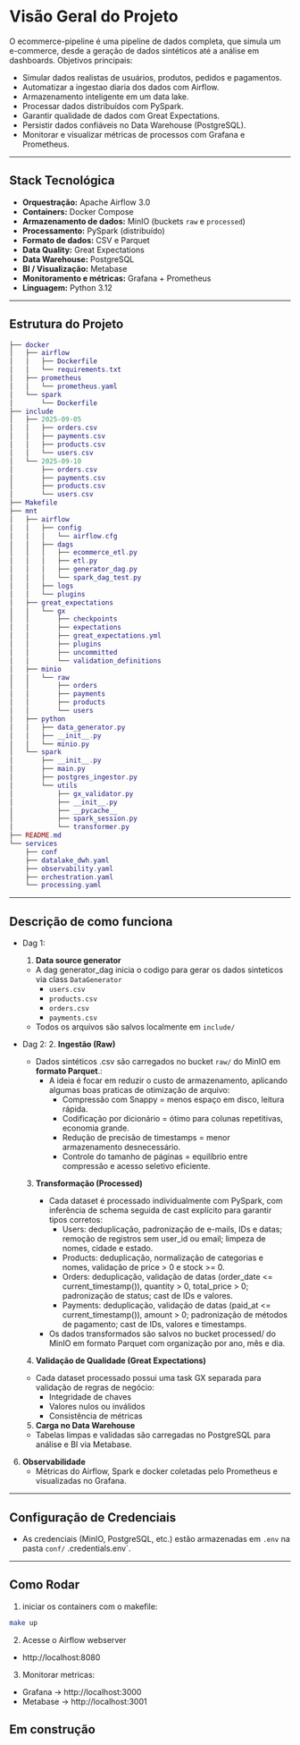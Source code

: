 # Visão Geral do Projeto

O ecommerce-pipeline é uma pipeline de dados completa, que simula um e-commerce, desde a geração de dados sintéticos até a análise em dashboards.
Objetivos principais:

  - Simular dados realistas de usuários, produtos, pedidos e pagamentos.
  - Automatizar a ingestao diaria dos dados com Airflow.
  - Armazenamento inteligente em um data lake.
  - Processar dados distribuídos com PySpark.
  - Garantir qualidade de dados com Great Expectations.
  - Persistir dados confiáveis no Data Warehouse (PostgreSQL).
  - Monitorar e visualizar métricas de processos com Grafana e Prometheus.

---

## Stack Tecnológica

- **Orquestração:** Apache Airflow 3.0
- **Containers:** Docker Compose
- **Armazenamento de dados:** MinIO (buckets `raw` e `processed`)
- **Processamento:** PySpark (distribuído)
- **Formato de dados:** CSV e Parquet
- **Data Quality:** Great Expectations
- **Data Warehouse:** PostgreSQL
- **BI / Visualização:** Metabase
- **Monitoramento e métricas:** Grafana + Prometheus
- **Linguagem:** Python 3.12

---

## Estrutura do Projeto

```lua
├── docker
│   ├── airflow
│   │   ├── Dockerfile
│   │   └── requirements.txt
│   ├── prometheus
│   │   └── prometheus.yaml
│   └── spark
│       └── Dockerfile
├── include
│   ├── 2025-09-05
│   │   ├── orders.csv
│   │   ├── payments.csv
│   │   ├── products.csv
│   │   └── users.csv
│   └── 2025-09-10
│       ├── orders.csv
│       ├── payments.csv
│       ├── products.csv
│       └── users.csv
├── Makefile
├── mnt
│   ├── airflow
│   │   ├── config
│   │   │   └── airflow.cfg
│   │   ├── dags
│   │   │   ├── ecommerce_etl.py
│   │   │   ├── etl.py
│   │   │   ├── generator_dag.py
│   │   │   └── spark_dag_test.py
│   │   ├── logs
│   │   └── plugins
│   ├── great_expectations
│   │   └── gx
│   │       ├── checkpoints
│   │       ├── expectations
│   │       ├── great_expectations.yml
│   │       ├── plugins
│   │       ├── uncommitted
│   │       └── validation_definitions
│   ├── minio
│   │   └── raw
│   │       ├── orders
│   │       ├── payments
│   │       ├── products
│   │       └── users
│   ├── python
│   │   ├── data_generator.py
│   │   ├── __init__.py
│   │   └── minio.py
│   └── spark
│       ├── __init__.py
│       ├── main.py
│       ├── postgres_ingestor.py
│       └── utils
│           ├── gx_validator.py
│           ├── __init__.py
│           ├── __pycache__
│           ├── spark_session.py
│           └── transformer.py
├── README.md
└── services
    ├── conf
    ├── datalake_dwh.yaml
    ├── observability.yaml
    ├── orchestration.yaml
    └── processing.yaml
```

---

## Descrição de como funciona
- Dag 1: 
  1. **Data source generator**
    - A dag generator_dag inicia o codigo para gerar os dados sinteticos via class `DataGenerator`
      - `users.csv`
      - `products.csv`
      - `orders.csv`
      - `payments.csv`
    - Todos os arquivos são salvos localmente em `include/`

- Dag 2: 
  2. **Ingestão (Raw)**  
    - Dados sintéticos .csv são carregados no bucket `raw/` do MinIO em **formato Parquet**.:
      - A ideia é focar em reduzir o custo de armazenamento, aplicando algumas boas praticas de otimização de arquivo:
        - Compressão com Snappy = menos espaço em disco, leitura rápida.
        - Codificação por dicionário = ótimo para colunas repetitivas, economia grande.
        - Redução de precisão de timestamps = menor armazenamento desnecessário.
        - Controle do tamanho de páginas = equilíbrio entre compressão e acesso seletivo eficiente.

  3. **Transformação (Processed)**  
      - Cada dataset é processado individualmente com PySpark, com inferência de schema seguida de cast explícito para garantir tipos corretos:
        - Users: deduplicação, padronização de e-mails, IDs e datas; remoção de registros sem user_id ou email; limpeza de nomes, cidade e estado.
        - Products: deduplicação, normalização de categorias e nomes, validação de price > 0 e stock >= 0.
        - Orders: deduplicação, validação de datas (order_date <= current_timestamp()), quantity > 0, total_price > 0; padronização de status; cast de IDs e valores.
        - Payments: deduplicação, validação de datas (paid_at <= current_timestamp()), amount > 0; padronização de métodos de pagamento; cast de IDs, valores e timestamps.
      - Os dados transformados são salvos no bucket processed/ do MinIO em formato Parquet com organização por ano, mês e dia.

  4. **Validação de Qualidade (Great Expectations)**  
    - Cada dataset processado possui uma task GX separada para validação de regras de negócio:
      - Integridade de chaves
      - Valores nulos ou inválidos
      - Consistência de métricas

  5. **Carga no Data Warehouse**  
    - Tabelas limpas e validadas são carregadas no PostgreSQL para análise e BI via Metabase.

6. **Observabilidade**  
   - Métricas do Airflow, Spark e docker coletadas pelo Prometheus e visualizadas no Grafana.

---

## Configuração de Credenciais
- As credenciais (MinIO, PostgreSQL, etc.) estão armazenadas em `.env` na pasta `conf/` .credentials.env`.

---

## Como Rodar

1. iniciar os containers com o makefile:
```bash
make up
```

2. Acesse o Airflow webserver
  - http://localhost:8080

3. Monitorar metricas:
- Grafana → http://localhost:3000
- Metabase → http://localhost:3001


## Em construção